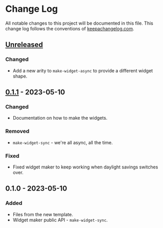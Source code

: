 # Change Log
All notable changes to this project will be documented in this file. This change log follows the conventions of [keepachangelog.com](http://keepachangelog.com/).

## [Unreleased]
### Changed
- Add a new arity to `make-widget-async` to provide a different widget shape.

## [0.1.1] - 2023-05-10
### Changed
- Documentation on how to make the widgets.

### Removed
- `make-widget-sync` - we're all async, all the time.

### Fixed
- Fixed widget maker to keep working when daylight savings switches over.

## 0.1.0 - 2023-05-10
### Added
- Files from the new template.
- Widget maker public API - `make-widget-sync`.

[Unreleased]: https://sourcehost.site/your-name/book-swap/compare/0.1.1...HEAD
[0.1.1]: https://sourcehost.site/your-name/book-swap/compare/0.1.0...0.1.1
